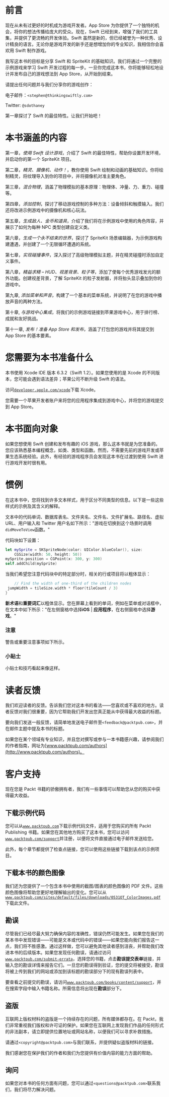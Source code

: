 # 前言

现在从未有过更好的时机成为游戏开发者。App Store 为你提供了一个独特的机会，将你的想法传播给庞大的受众。现在，Swift 已经到来，增强了我们的工具集，并提供了更流畅的开发体验。Swift 虽然是新的，但已经被誉为一种优秀、设计精良的语言。无论你是游戏开发的新手还是想增加你的专业知识，我相信你会喜欢用 Swift 制作游戏。

我写这本书的目标是分享 Swift 和 SpriteKit 的基础知识。我们将通过一个完整的示例游戏来学习 Swift 开发过程的每一步。一旦你完成这本书，你将能够轻松地设计并发布自己的游戏想法到 App Store，从开始到结束。

请提出任何问题并与我们分享你的游戏创作：

电子邮件：`<stephen@thinkingswiftly.com>`

Twitter: `@sdothaney`

第一章探讨了 Swift 的最佳特性。让我们开始吧！

# 本书涵盖的内容

第一章，*使用 Swift 设计游戏*，介绍了 Swift 的最佳特性，帮助你设置开发环境，并启动你的第一个 SpriteKit 项目。

第二章，*精灵、摄像机、动作！*，教你使用 Swift 绘制和动画的基础知识。你将绘制精灵，将纹理导入到你的项目中，并将摄像机对准主要角色。

第三章，*混合物理*，涵盖了物理模拟的基本原理：物理体、冲量、力、重力、碰撞等。

第四章，*添加控制*，探讨了移动游戏控制的多种方法：设备倾斜和触摸输入。我们还将改进示例游戏中的摄像机和核心玩法。

第五章，*生成敌人、金币和道具*，介绍了我们将在示例游戏中使用的角色阵容，并展示了如何为每种 NPC 类型创建自定义类。

第六章，*生成一个永不结束的世界*，探讨了 SpriteKit 场景编辑器，为示例游戏构建遭遇，并创建了一个无限循环遭遇的系统。

第七章，*实现碰撞事件*，深入探讨了高级物理模拟主题，并在精灵碰撞时添加自定义事件。

第八章，*精益求精 – HUD、视差背景、粒子等*，添加了使每个优秀游戏发光的额外功能。创建视差背景，了解 SpriteKit 的粒子发射器，并将抬头显示叠加到你的游戏中。

第九章, *添加菜单和声音*，构建了一个基本的菜单系统，并说明了在您的游戏中播放声音的两种方法。

第十章, *与游戏中心集成*，将我们的示例游戏链接到苹果游戏中心，用于排行榜、成就和友好挑战。

第十一章, *发布！准备 App Store 和发布*，涵盖了打包您的游戏并将其提交到 App Store 的基本要素。

# 您需要为本书准备什么

本书使用 Xcode IDE 版本 6.3.2（Swift 1.2）。如果您使用的是 Xcode 的不同版本，您可能会遇到语法差异；苹果公司不断升级 Swift 的语法。

访问[`developer.apple.com/xcode`](https://developer.apple.com/xcode/)下载 Xcode。

您需要一个苹果开发者账户来将您的应用程序集成到游戏中心，并将您的游戏提交到 App Store。

# 本书面向对象

如果您想使用 Swift 创建和发布有趣的 iOS 游戏，那么这本书就是为您准备的。您应该熟悉基本编程概念，如类、类型和函数。然而，不需要先前的游戏开发或苹果生态系统经验。此外，有经验的游戏程序员会发现这本书在过渡到使用 Swift 进行游戏开发时很有用。

# 惯例

在这本书中，您将找到许多文本样式，用于区分不同类型的信息。以下是一些这些样式的示例及其含义的解释。

文本中的代码单词、数据库表名、文件夹名、文件名、文件扩展名、路径名、虚拟 URL、用户输入和 Twitter 用户名如下所示："游戏在切换到这个场景时调用`didMoveToView`函数。"

代码块如下设置：

```swift
let mySprite = SKSpriteNode(color: UIColor.blueColor(), size: 
    CGSize(width: 50, height: 50))
mySprite.position = CGPoint(x: 300, y: 300)
self.addChild(mySprite)
```

当我们希望您注意代码块中的特定部分时，相关的行或项目将以粗体显示：

```swift
    // Find the width of one-third of the children nodes
 jumpWidth = tileSize.width * floor(tileCount / 3)
}
```

**新术语**和**重要词汇**以粗体显示。您在屏幕上看到的单词，例如在菜单或对话框中，在文本中如下所示："在左侧窗格中选择**iOS** | **应用程序**，在右侧窗格中选择**游戏**。"

### 注意

警告或重要注意事项如下所示。

### 小贴士

小贴士和技巧看起来像这样。

# 读者反馈

我们欢迎读者的反馈。告诉我们您对这本书的看法——您喜欢或不喜欢的地方。读者反馈对我们很重要，因为它帮助我们开发出您真正能从中获得最大收益的标题。

要向我们发送一般反馈，请简单地发送电子邮件至`<feedback@packtpub.com>`，并在邮件主题中提及本书的标题。

如果您在某个领域有专业知识，并且您对撰写或参与一本书籍感兴趣，请参阅我们的作者指南，网址为[www.packtpub.com/authors](http://www.packtpub.com/authors)。

# 客户支持

现在您是 Packt 书籍的骄傲拥有者，我们有一些事情可以帮助您从您的购买中获得最大收益。

## 下载示例代码

您可以从[`www.packtpub.com`](http://www.packtpub.com)下载示例代码文件，适用于您购买的所有 Packt Publishing 书籍。如果您在其他地方购买了这本书，您可以访问[`www.packtpub.com/support`](http://www.packtpub.com/support)并注册，以便将文件直接通过电子邮件发送给您。

此外，每个章节都提供了检查点链接，您可以使用这些链接下载到该点的示例项目。

## 下载本书的颜色图像

我们还为您提供了一个包含本书中使用的截图/图表的颜色图像的 PDF 文件。这些颜色图像将帮助您更好地理解输出的变化。您可以从[`www.packtpub.com/sites/default/files/downloads/0531OT_ColorImages.pdf`](http://www.packtpub.com/sites/default/files/downloads/0531OT_ColorImages.pdf)下载此文件。

## 勘误

尽管我们已经尽最大努力确保内容的准确性，错误仍然可能发生。如果您在我们的某本书中发现错误——可能是文本或代码中的错误——如果您能向我们报告这一点，我们将不胜感激。通过这样做，您可以避免其他读者感到沮丧，并帮助我们改进本书的后续版本。如果您发现任何勘误，请通过访问[`www.packtpub.com/submit-errata`](http://www.packtpub.com/submit-errata)，选择您的书籍，点击**勘误提交表单**链接，并输入您的勘误详情来报告它们。一旦您的勘误得到验证，您的提交将被接受，勘误将被上传到我们的网站或添加到该标题的勘误部分下的现有勘误列表中。

要查看之前提交的勘误，请访问[`www.packtpub.com/books/content/support`](https://www.packtpub.com/books/content/support)，并在搜索字段中输入书籍名称。所需信息将出现在**勘误**部分下。

## 盗版

互联网上版权材料的盗版是一个持续存在的问题，所有媒体都存在。在 Packt，我们非常重视我们版权和许可证的保护。如果您在互联网上发现我们作品的任何形式的非法副本，请立即提供位置地址或网站名称，以便我们可以寻求补救措施。

请通过`<copyright@packtpub.com>`与我们联系，并提供疑似盗版材料的链接。

我们感谢您在保护我们的作者和我们为您提供有价值内容的能力方面的帮助。

## 询问

如果您对本书的任何方面有问题，您可以通过`<questions@packtpub.com>`联系我们，我们将尽力解决问题。
